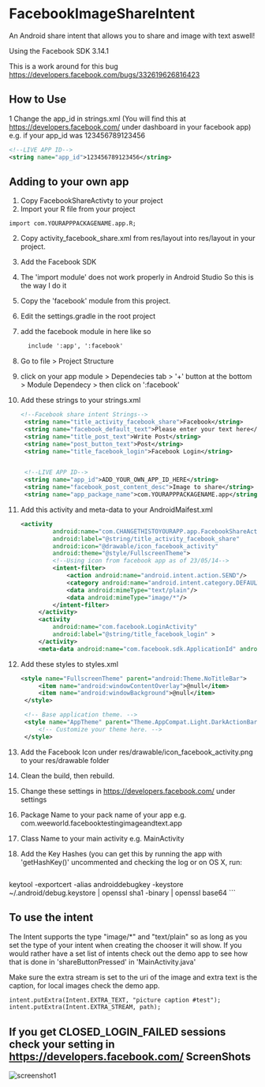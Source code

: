 FacebookImageShareIntent
========================

An Android share intent that allows you to share and image with text aswell! 

Using the Facebook SDK 3.14.1 

This is a work around for this bug https://developers.facebook.com/bugs/332619626816423

How to Use
----------
1 Change the app_id in strings.xml (You will find this at https://developers.facebook.com/ under dashboard in your facebook app)
e.g. if your app_id was 123456789123456
```xml
<!--LIVE APP ID-->
<string name="app_id">123456789123456</string>
```


Adding to your own app
----------------------
1. Copy FacebookShareActivty to your project
 1. Import your R file from your project
   ```
   import com.YOURAPPPACKAGENAME.app.R;
   ```
 2. Copy activity_facebook_share.xml from res/layout into res/layout in your project.
2. Add the Facebook SDK
 1. The 'import module' does not work properly in Android Studio So this is the way I do it
  1. Copy the 'facebook' module from this project.
  2. Edit the settings.gradle in the root project
   1. add the facebook module in here like so
      ```xml
        include ':app', ':facebook'
      ```

 2. Go to file > Project Structure
  1. click on your app module > Dependecies tab > '+' button at the bottom > Module Dependecy > then click on ':facebook'
 
3. Add these strings to your strings.xml
   ```xml
   <!--Facebook share intent Strings-->
    <string name="title_activity_facebook_share">Facebook</string>
    <string name="facebook_default_text">Please enter your text here</string>
    <string name="title_post_text">Write Post</string>
    <string name="post_button_text">Post</string>
    <string name="title_facebook_login">Facebook Login</string>


    <!--LIVE APP ID-->
    <string name="app_id">ADD_YOUR_OWN_APP_ID_HERE</string>
    <string name="facebook_post_content_desc">Image to share</string>
    <string name="app_package_name">com.YOURAPPPACKAGENAME.app</string>
    ```
    
4. Add this activity and meta-data to your AndroidMaifest.xml 
   ```xml
   <activity
            android:name="com.CHANGETHISTOYOURAPP.app.FacebookShareActivity"
            android:label="@string/title_activity_facebook_share"
            android:icon="@drawable/icon_facebook_activity"
            android:theme="@style/FullscreenTheme">
            <!--Using icon from facebook app as of 23/05/14-->
            <intent-filter>
                <action android:name="android.intent.action.SEND"/>
                <category android:name="android.intent.category.DEFAULT"/>
                <data android:mimeType="text/plain"/>
                <data android:mimeType="image/*"/>
            </intent-filter>
        </activity>
        <activity
            android:name="com.facebook.LoginActivity"
            android:label="@string/title_facebook_login" >
        </activity>
        <meta-data android:name="com.facebook.sdk.ApplicationId" android:value="@string/app_id"/>
   ```

5. Add these styles to styles.xml
   ```xml
   <style name="FullscreenTheme" parent="android:Theme.NoTitleBar">
        <item name="android:windowContentOverlay">@null</item>
        <item name="android:windowBackground">@null</item>
    </style>

    <!-- Base application theme. -->
    <style name="AppTheme" parent="Theme.AppCompat.Light.DarkActionBar">
        <!-- Customize your theme here. -->
    </style>
   ```
   
6. Add the Facebook Icon under res/drawable/icon_facebook_activity.png to your res/drawable folder
7. Clean the build, then rebuild.
8. Change these settings in https://developers.facebook.com/ under settings 
 1. Package Name to your pack name of your app e.g. com.weeworld.facebooktestingimageandtext.app 
 2. Class Name to your main activity e.g. MainActivity
 3. Add the Key Hashes (you can get this by running the app with 'getHashKey()' uncommented and checking the log or on OS X, run: 
    
    ```
 keytool -exportcert -alias androiddebugkey -keystore ~/.android/debug.keystore | openssl sha1 -binary | openssl base64
    ```

## To use the intent

The Intent supports the type "image/*" and "text/plain" so as long as you set the type of your intent when creating the chooser it will show. If you would rather have a set list of intents check out the demo app to see how that is done in 'shareButtonPressed' in 'MainActivity.java'

Make sure the extra stream is set to the uri of the image and extra text is the caption, for local images check the demo app.
```xml
intent.putExtra(Intent.EXTRA_TEXT, "picture caption #test");
intent.putExtra(Intent.EXTRA_STREAM, path);
```

If you get CLOSED_LOGIN_FAILED sessions check your setting in https://developers.facebook.com/
ScreenShots
-----------

![screenshot1](http://imgur.com/K2VVxSH)

